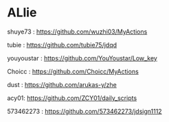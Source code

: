 # ALlie

shuye73 : https://github.com/wuzhi03/MyActions

tubie : https://github.com/tubie75/jdqd

youyoustar : https://github.com/YouYoustar/Low_key

Choicc : https://github.com/Choicc/MyActions

dust : https://github.com/arukas-y/zhe

acy01: https://github.com/ZCY01/daily_scripts

573462273 : https://github.com/573462273/jdsign1112
